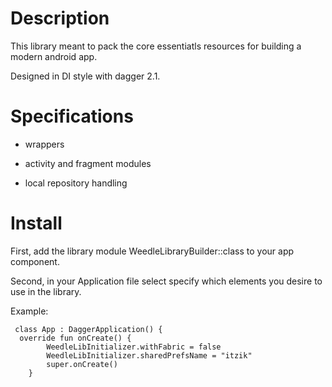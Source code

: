# Description

This library meant to pack the core essentiatls resources for building a modern android app. 

Designed in DI style with dagger 2.1.

# Specifications

- wrappers

- activity and fragment modules

- local repository handling

# Install
First, add the library module WeedleLibraryBuilder::class to your app component.

Second, in your Application file select specify which elements you desire to use in the library.

Example:
```
 class App : DaggerApplication() {
  override fun onCreate() {
        WeedleLibInitializer.withFabric = false
        WeedleLibInitializer.sharedPrefsName = "itzik"   
        super.onCreate()     
    }
```
